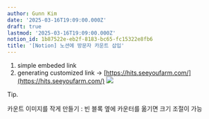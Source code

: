 ```yaml
---
author: Gunn Kim
date: '2025-03-16T19:09:00.000Z'
draft: true
lastmod: '2025-03-16T19:09:00.000Z'
notion_id: 1b87522e-eb2f-8183-bc65-fc15322e8fb6
title: '[Notion] 노션에 방문자 카운트 삽입'
---
```


1. simple embeded link
1. generating customized link → [https://hits.seeyoufarm.com/](https://hits.seeyoufarm.com/)
![](https://hits.seeyoufarm.com/api/count/incr/badge.svg?url=https%3A%2F%2Fgithub.com%2Fgjbae1212%2Fhit-counter&count_bg=%23373737&title_bg=%23555555&icon=tesla.svg&icon_color=%23E7E7E7&title=Count&edge_flat=false)


Tip.

카운트 이미지를 작게 만들기 : 빈 블록 옆에 카운터를 옮기면 크기 조절이 가능

